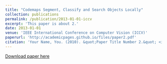 ```yaml
---
title: "Codemaps Segment, Classify and Search Objects Locally"
collection: publications
permalink: /publication/2013-01-01-iccv
excerpt: 'This paper is about 2.'
date: 2013-01-01
venue: 'IEEE International Conference on Computer Vision (ICCV)'
paperurl: 'http://academicpages.github.io/files/paper2.pdf'
citation: 'Your Name, You. (2010). &quot;Paper Title Number 2.&quot; <i>Journal 1</i>. 1(2).'
---
```


<a href='http://academicpages.github.io/files/paper2.pdf'>Download paper here</a>
